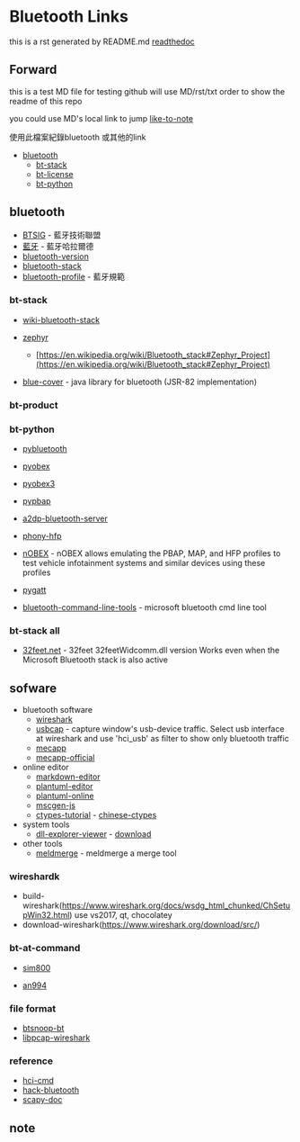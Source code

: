 ﻿
# Bluetooth Links
this is a rst generated by README.md
[readthedoc](https://sphinxdoc-dalong.readthedocs.io/en/latest/)

## Forward
this is a test MD file for testing
github will use MD/rst/txt order to show the readme of this repo

you could use MD's local link to jump
[like-to-note](#note)

使用此檔案紀錄bluetooth 或其他的link


- [bluetooth](#bluetooth)
     - [bt-stack](#bt-stack)
     - [bt-license](#bt-license)
     - [bt-python](#bt-python)

## bluetooth

* [BTSIG](https://zh.wikipedia.org/wiki/%E8%97%8D%E7%89%99%E6%8A%80%E8%A1%93%E8%81%AF%E7%9B%9F) - 藍牙技術聯盟
* [藍牙](https://zh.wikipedia.org/wiki/%E8%93%9D%E7%89%99%E5%93%88%E6%8B%89%E5%B0%94%E5%BE%B7) - 藍牙哈拉爾德
* [bluetooth-version](https://en.wikipedia.org/wiki/Bluetooth) 
* [bluetooth-stack](https://en.wikipedia.org/wiki/Bluetooth_stack )
* [bluetooth-profile](https://zh.wikipedia.org/wiki/%E8%97%8D%E7%89%99%E8%A6%8F%E7%AF%84 ) - 藍牙規範

### bt-stack

* [wiki-bluetooth-stack](https://en.wikipedia.org/wiki/Bluetooth_stack)
* [zephyr](https://github.com/zephyrproject-rtos/zephyr)
    *  [https://en.wikipedia.org/wiki/Bluetooth_stack#Zephyr_Project](https://en.wikipedia.org/wiki/Bluetooth_stack#Zephyr_Project)

* [blue-cover](https://github.com/minarofaeil/bluecove) - java library for bluetooth (JSR-82 implementation)

### bt-product

### bt-python

* [pybluetooth](https://github.com/pebble/pybluetooth)
* [pyobex](https://pypi.org/project/PyOBEX/)
* [pyobex3](https://github.com/nikhilkumarsingh/PyOBEX3 )
* [pypbap](https://github.com/bmwcarit/pypbap)
* [a2dp-bluetooth-server](https://github.com/karaambaa/a2dp-bluetooth-server)
* [phony-hfp](https://github.com/littlecraft/phony)
* [nOBEX](https://github.com/nccgroup/nOBEX) - nOBEX allows emulating the PBAP, MAP, and HFP profiles to test vehicle infotainment systems and similar devices using these profiles
* [pygatt](https://github.com/peplin/pygatt)

* [bluetooth-command-line-tools](http://bluetoothinstaller.com/bluetooth-command-line-tools/) - microsoft bluetooth cmd line tool

### bt-stack all
* [32feet.net](https://archive.codeplex.com/?p=32feet) - 32feet 32feetWidcomm.dll version Works even when the Microsoft Bluetooth stack is also active


## sofware

  - bluetooth software
    - [wireshark](https://www.wireshark.org/download.html)
    - [usbcap](https://desowin.org/usbpcap/) - capture window's usb-device traffic. Select usb interface at wireshark and use 'hci_usb' as filter to show only bluetooth traffic
    - [mecapp](https://www.cnblogs.com/shed/p/3092843.html)
    - [mecapp-official](http://fte.com/docs/Mecel_datasheet.pdf)
  - online editor
    - [markdown-editor](https://dillinger.io/)
    - [plantuml-editor](https://www.planttext.com/)
    - [plantuml-online](https://plantuml-editor.kkeisuke.com)
    - [mscgen-js](https://mscgen.js.org/)
	- [ctypes-tutorial](https://docs.python.org/3/library/ctypes.html) - [chinese-ctypes](https://yodalee.blogspot.com/2017/03/python-ctypes-c.html)
  - system tools  
    - [dll-explorer-viewer](http://www.nirsoft.net/utils/dll_export_viewer.html) - [download](http://www.nirsoft.net/utils/dllexp.zip)
  - other tools
    - [meldmerge](http://meldmerge.org/) - meldmerge a merge tool


### wireshardk
 
* build-wireshark(https://www.wireshark.org/docs/wsdg_html_chunked/ChSetupWin32.html)
use vs2017, qt, chocolatey
* download-wireshark(https://www.wireshark.org/download/src/)

### bt-at-command

* [sim800](https://www.raviyp.com/embedded/215-sim800-series-bluetooth-at-commands)

* [an994](https://www.silabs.com/documents/login/application-notes/AN994.pdf)


### file format
* [btsnoop-bt](http://www.fte.com/webhelp/bpa600/Content/Technical_Information/BT_Snoop_File_Format.htm)
* [libpcap-wireshark](https://wiki.wireshark.org/Development/LibpcapFileFormat)

### reference
* [hci-cmd](http://www.lisha.ufsc.br/teaching/shi/ine5346-2003-1/work/bluetooth/hci_commands.html)
* [hack-bluetooth](https://conference.hitb.org/hitbsecconf2014kul/materials/D2T2%20-%20Mike%20Ryan%20-%20NSA%20Playset%20Bluetooth%20Smart.pdf)
* [scapy-doc](https://scapy.readthedocs.io/en/latest/build_dissect.html)

## note
